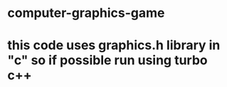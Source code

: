 # computer-graphics-game
# this code uses graphics.h library in "c" so if possible run using turbo c++
